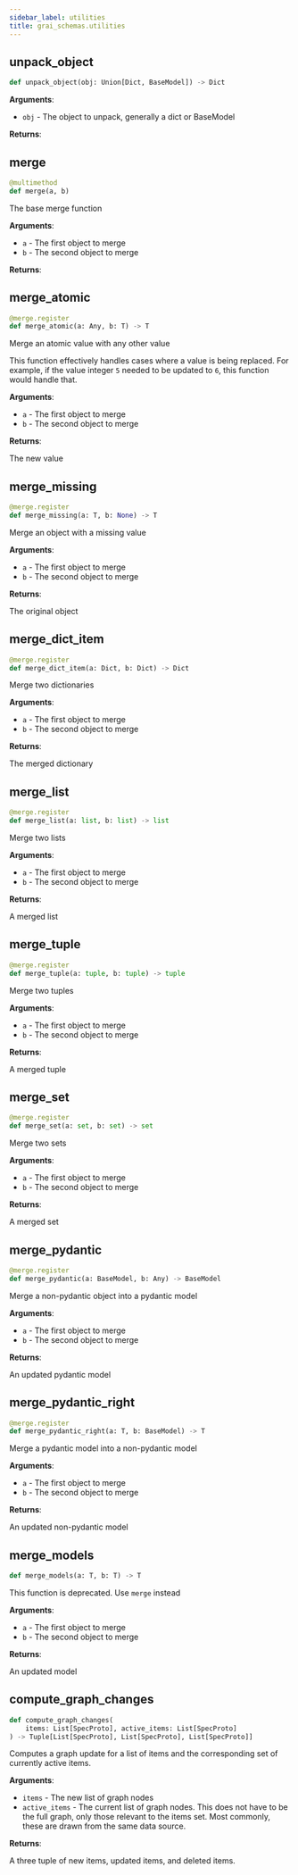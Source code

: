 ```yaml
---
sidebar_label: utilities
title: grai_schemas.utilities
---
```


## unpack\_object

```python
def unpack_object(obj: Union[Dict, BaseModel]) -> Dict
```

**Arguments**:

- `obj` - The object to unpack, generally a dict or BaseModel


**Returns**:



## merge

```python
@multimethod
def merge(a, b)
```

The base merge function

**Arguments**:

- `a` - The first object to merge
- `b` - The second object to merge


**Returns**:



## merge\_atomic

```python
@merge.register
def merge_atomic(a: Any, b: T) -> T
```

Merge an atomic value with any other value

This function effectively handles cases where a value is being replaced.
For example, if the value integer `5` needed to be updated to `6`, this function would handle that.

**Arguments**:

- `a` - The first object to merge
- `b` - The second object to merge


**Returns**:

  The new value


## merge\_missing

```python
@merge.register
def merge_missing(a: T, b: None) -> T
```

Merge an object with a missing value

**Arguments**:

- `a` - The first object to merge
- `b` - The second object to merge


**Returns**:

  The original object


## merge\_dict\_item

```python
@merge.register
def merge_dict_item(a: Dict, b: Dict) -> Dict
```

Merge two dictionaries

**Arguments**:

- `a` - The first object to merge
- `b` - The second object to merge


**Returns**:

  The merged dictionary


## merge\_list

```python
@merge.register
def merge_list(a: list, b: list) -> list
```

Merge two lists

**Arguments**:

- `a` - The first object to merge
- `b` - The second object to merge


**Returns**:

  A merged list


## merge\_tuple

```python
@merge.register
def merge_tuple(a: tuple, b: tuple) -> tuple
```

Merge two tuples

**Arguments**:

- `a` - The first object to merge
- `b` - The second object to merge


**Returns**:

  A merged tuple


## merge\_set

```python
@merge.register
def merge_set(a: set, b: set) -> set
```

Merge two sets

**Arguments**:

- `a` - The first object to merge
- `b` - The second object to merge


**Returns**:

  A merged set


## merge\_pydantic

```python
@merge.register
def merge_pydantic(a: BaseModel, b: Any) -> BaseModel
```

Merge a non-pydantic object into a pydantic model

**Arguments**:

- `a` - The first object to merge
- `b` - The second object to merge


**Returns**:

  An updated pydantic model


## merge\_pydantic\_right

```python
@merge.register
def merge_pydantic_right(a: T, b: BaseModel) -> T
```

Merge a pydantic model into a non-pydantic model

**Arguments**:

- `a` - The first object to merge
- `b` - The second object to merge


**Returns**:

  An updated non-pydantic model


## merge\_models

```python
def merge_models(a: T, b: T) -> T
```

This function is deprecated. Use `merge` instead

**Arguments**:

- `a` - The first object to merge
- `b` - The second object to merge


**Returns**:

  An updated model


## compute\_graph\_changes

```python
def compute_graph_changes(
    items: List[SpecProto], active_items: List[SpecProto]
) -> Tuple[List[SpecProto], List[SpecProto], List[SpecProto]]
```

Computes a graph update for a list of items and the corresponding set of currently active items.

**Arguments**:

- `items` - The new list of graph nodes
- `active_items` - The current list of graph nodes. This does not have to be the full graph, only those relevant to the items set. Most commonly, these are drawn from the same data source.


**Returns**:

  A three tuple of new items, updated items, and deleted items.
